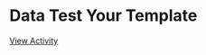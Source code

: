 # Data Test Your Template

[View Activity](https://sites.research.google/datacardsplaybook/activities/data-test-template)

